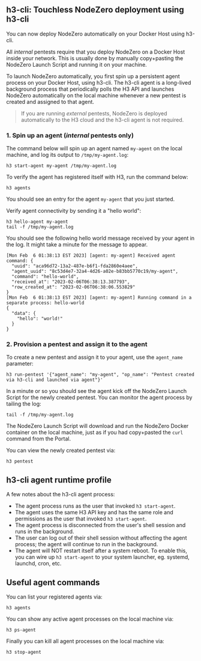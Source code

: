 
## h3-cli: Touchless NodeZero deployment using h3-cli 

You can now deploy NodeZero automatically on your Docker Host using h3-cli.

All _internal_ pentests require that you deploy NodeZero on a Docker Host inside your network.
This is usually done by manually copy+pasting the NodeZero Launch Script and running it on your machine.

To launch NodeZero automatically, you first spin up a persistent agent process on your Docker Host, using h3-cli.
The h3-cli agent is a long-lived background process that periodically polls the H3 API and launches NodeZero 
automatically on the local machine whenever a new pentest is created and assigned to that agent.

> If you are running _external_ pentests, NodeZero is deployed automatically to the H3 cloud
and the h3-cli agent is not required.


### 1. Spin up an agent (_internal_ pentests only)

The command below will spin up an agent named `my-agent` on the local machine, and log its
output to `/tmp/my-agent.log`:

```shell
h3 start-agent my-agent /tmp/my-agent.log
```

To verify the agent has registered itself with H3, run the command below:

```shell
h3 agents
```

You should see an entry for the agent `my-agent` that you just started.

Verify agent connectivity by sending it a "hello world":

```shell
h3 hello-agent my-agent 
tail -f /tmp/my-agent.log
```

You should see the following hello world message received by your agent in the log.
It might take a minute for the message to appear.

```
[Mon Feb  6 01:38:13 EST 2023] [agent: my-agent] Received agent command: {
  "uuid": "aca96d72-13a2-487e-b6f1-fda2860e4aee",
  "agent_uuid": "8c53d4e7-32a4-4d26-a02e-b83bb5770c19/my-agent",
  "command": "hello-world",
  "received_at": "2023-02-06T06:38:13.387793",
  "row_created_at": "2023-02-06T06:38:06.553829"
}
[Mon Feb  6 01:38:13 EST 2023] [agent: my-agent] Running command in a separate process: hello-world
{
  "data": {
    "hello": "world!"
  }
}
```


### 2. Provision a pentest and assign it to the agent 

To create a new pentest and assign it to your agent, use the `agent_name` parameter:

```shell
h3 run-pentest '{"agent_name": "my-agent", "op_name": "Pentest created via h3-cli and launched via agent"}'
```

In a minute or so you should see the agent kick off the NodeZero Launch Script for the newly
created pentest.  You can monitor the agent process by tailing the log:

```shell
tail -f /tmp/my-agent.log
```

The NodeZero Launch Script will download and run the NodeZero Docker container
on the local machine, just as if you had copy+pasted the `curl` command from the Portal.

You can view the newly created pentest via:

```shell
h3 pentest 
```


## h3-cli agent runtime profile

A few notes about the h3-cli agent process:

* The agent process runs as the user that invoked `h3 start-agent`.
* The agent uses the same H3 API key and has the same role and permissions as the user that invoked `h3 start-agent`.
* The agent process is disconnected from the user's shell session and runs in the background.
* The user can log out of their shell session without affecting the agent process; the agent will continue to run in the background.
* The agent will NOT restart itself after a system reboot. To enable this, you can wire up `h3 start-agent` to your system launcher, eg. systemd, launchd, cron, etc.



## Useful agent commands


You can list your registered agents via:

```shell
h3 agents
```

You can show any active agent processes on the local machine via:

```shell
h3 ps-agent 
```

Finally you can kill all agent processes on the local machine via:

```shell
h3 stop-agent
```

